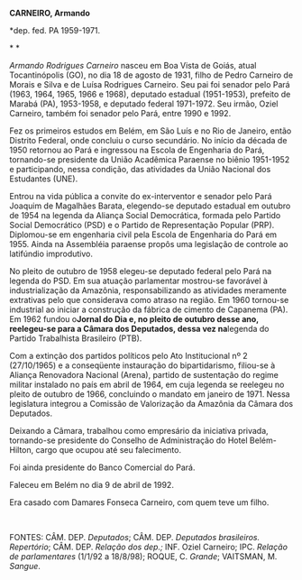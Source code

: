 **CARNEIRO, Armando**

\*dep. fed. PA 1959-1971.

* *

*Armando Rodrigues Carneiro* nasceu em Boa Vista de Goiás, atual
Tocantinópolis (GO), no dia 18 de agosto de 1931, filho de Pedro
Carneiro de Morais e Silva e de Luísa Rodrigues Carneiro. Seu pai foi
senador pelo Pará (1963, 1964, 1965, 1966 e 1968), deputado estadual
(1951-1953), prefeito de Marabá (PA), 1953-1958, e deputado federal
1971-1972. Seu irmão, Oziel Carneiro, também foi senador pelo Pará,
entre 1990 e 1992.

Fez os primeiros estudos em Belém, em São Luís e no Rio de Janeiro,
então Distrito Federal, onde concluiu o curso secundário. No início da
década de 1950 retornou ao Pará e ingressou na Escola de Engenharia do
Pará, tornando-se presidente da União Acadêmica Paraense no biênio
1951-1952 e participando, nessa condição, das atividades da União
Nacional dos Estudantes (UNE).

Entrou na vida pública a convite do ex-interventor e senador pelo Pará
Joaquim de Magalhães Barata, elegendo-se deputado estadual em outubro de
1954 na legenda da Aliança Social Democrática, formada pelo Partido
Social Democrático (PSD) e o Partido de Representação Popular (PRP).
Diplomou-se em engenharia civil pela Escola de Engenharia do Pará em
1955. Ainda na Assembléia paraense propôs uma legislação de controle ao
latifúndio improdutivo.

No pleito de outubro de 1958 elegeu-se deputado federal pelo Pará na
legenda do PSD. Em sua atuação parlamentar mostrou-se favorável à
industrialização da Amazônia, responsabilizando as atividades meramente
extrativas pelo que considerava como atraso na região. Em 1960 tornou-se
industrial ao iniciar a construção da fábrica de cimento de Capanema
(PA). Em 1962 fundou o****Jornal do Dia e, no pleito de outubro desse
ano, reelegeu-se para a Câmara dos Deputados, dessa vez na****legenda do
Partido Trabalhista Brasileiro (PTB).

Com a extinção dos partidos políticos pelo Ato Institucional nº 2
(27/10/1965) e a conseqüente instauração do bipartidarismo, filiou-se à
Aliança Renovadora Nacional (Arena), partido de sustentação do regime
militar instalado no país em abril de 1964, em cuja legenda se reelegeu
no pleito de outubro de 1966, concluindo o mandato em janeiro de 1971.
Nessa legislatura integrou a Comissão de Valorização da Amazônia da
Câmara dos Deputados.

Deixando a Câmara, trabalhou como empresário da iniciativa privada,
tornando-se presidente do Conselho de Administração do Hotel
Belém-Hilton, cargo que ocupou até seu falecimento.

Foi ainda presidente do Banco Comercial do Pará.

Faleceu em Belém no dia 9 de abril de 1992.

Era casado com Damares Fonseca Carneiro, com quem teve um filho.

 

FONTES: CÂM. DEP. *Deputados*; CÂM. DEP. *Deputados brasileiros.
Repertório*; CÂM. DEP. *Relação dos dep.;* INF. Oziel Carneiro; IPC.
*Relação de parlamentares* (1/1/92 a 18/8/98); ROQUE, C. *Grande*;
VAITSMAN, M. *Sangue*.

 
